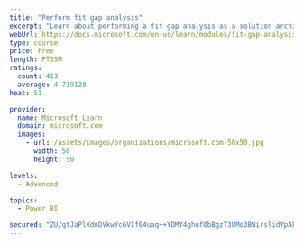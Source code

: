 ```yaml
---
title: "Perform fit gap analysis"
excerpt: "Learn about performing a fit gap analysis as a solution architect for Dynamics 365 and Microsoft Power Platform."
webUrl: https://docs.microsoft.com/en-us/learn/modules/fit-gap-analysis/
type: course
price: Free
length: PT35M
ratings:
  count: 413
  average: 4.719128
heat: 51

provider:
  name: Microsoft Learn
  domain: microsoft.com
  images:
    - url: /assets/images/organizations/microsoft.com-50x50.jpg
      width: 50
      height: 50

levels:
  - Advanced

topics:
  - Power BI

secured: "ZU/qtJaPlXdnDVkwYc6VIf04uaq++YDMY4ghufObBgzT3UMo3BNirslidYpAkQjtaz3JZ6V6TooQy7CKDY5kCo0ThyTjhccuotL3UBXN0ZPqpUqUZ2Hj0BtWhAeUnnee2KFNp3MkR48BubkBukhmwZRE2scEh4ALRv5666JU+14U9J6ga4tLVQx+aUG7wpgH/nVoFQ7XRAZpjKHp7C1fNj5FsmRl7ZqeEFZndr18Y8J9P7eI565qZlmTNISREKsqHd1bmpR4aDZAUVmb2/GTyP5YP4VVFIDPsvz1nXt+T1ljmCcUjwyp1caaiZk6DudZkDVqSbKlXQju4FJB26N+w1KDYc0q2RY6EX8janHWL6mTi0WEDCcrjfTyh7WZJgltRjZtQcdUCBXSKqpIffI8cIdh3nvJP79qNjEv533+Y3c=;8gBVzhad/VZYkWmOgPEd+A=="
---
```


